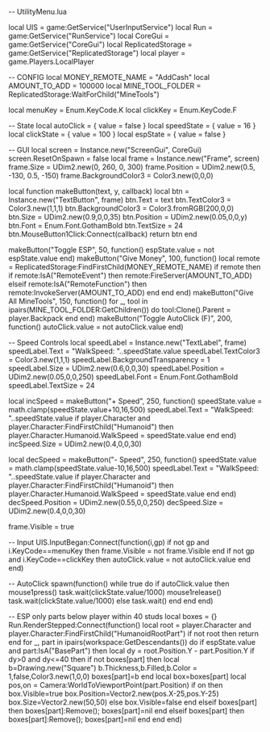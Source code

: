 -- UtilityMenu.lua

local UIS = game:GetService("UserInputService")
local Run = game:GetService("RunService")
local CoreGui = game:GetService("CoreGui")
local ReplicatedStorage = game:GetService("ReplicatedStorage")
local player = game.Players.LocalPlayer

-- CONFIG
local MONEY_REMOTE_NAME = "AddCash"
local AMOUNT_TO_ADD     = 100000
local MINE_TOOL_FOLDER  = ReplicatedStorage:WaitForChild("MineTools")

local menuKey = Enum.KeyCode.K
local clickKey = Enum.KeyCode.F

-- State
local autoClick = { value = false }
local speedState = { value = 16 }
local clickState = { value = 100 }
local espState   = { value = false }

-- GUI
local screen = Instance.new("ScreenGui", CoreGui)
screen.ResetOnSpawn = false
local frame = Instance.new("Frame", screen)
frame.Size = UDim2.new(0, 260, 0, 300)
frame.Position = UDim2.new(0.5, -130, 0.5, -150)
frame.BackgroundColor3 = Color3.new(0,0,0)

local function makeButton(text, y, callback)
    local btn = Instance.new("TextButton", frame)
    btn.Text = text
    btn.TextColor3 = Color3.new(1,1,1)
    btn.BackgroundColor3 = Color3.fromRGB(200,0,0)
    btn.Size = UDim2.new(0.9,0,0,35)
    btn.Position = UDim2.new(0.05,0,0,y)
    btn.Font = Enum.Font.GothamBold
    btn.TextSize = 24
    btn.MouseButton1Click:Connect(callback)
    return btn
end

makeButton("Toggle ESP", 50, function() espState.value = not espState.value end)
makeButton("Give Money", 100, function()
    local remote = ReplicatedStorage:FindFirstChild(MONEY_REMOTE_NAME)
    if remote then
        if remote:IsA("RemoteEvent") then remote:FireServer(AMOUNT_TO_ADD)
        elseif remote:IsA("RemoteFunction") then remote:InvokeServer(AMOUNT_TO_ADD) end
    end
end)
makeButton("Give All MineTools", 150, function()
    for _, tool in ipairs(MINE_TOOL_FOLDER:GetChildren()) do
        tool:Clone().Parent = player.Backpack
    end
end)
makeButton("Toggle AutoClick (F)", 200, function() autoClick.value = not autoClick.value end)

-- Speed Controls
local speedLabel = Instance.new("TextLabel", frame)
speedLabel.Text = "WalkSpeed: "..speedState.value
speedLabel.TextColor3 = Color3.new(1,1,1)
speedLabel.BackgroundTransparency = 1
speedLabel.Size = UDim2.new(0.6,0,0,30)
speedLabel.Position = UDim2.new(0.05,0,0,250)
speedLabel.Font = Enum.Font.GothamBold
speedLabel.TextSize = 24

local incSpeed = makeButton("+ Speed", 250, function()
    speedState.value = math.clamp(speedState.value+10,16,500)
    speedLabel.Text = "WalkSpeed: "..speedState.value
    if player.Character and player.Character:FindFirstChild("Humanoid") then
        player.Character.Humanoid.WalkSpeed = speedState.value
    end
end)
incSpeed.Size = UDim2.new(0.4,0,0,30)

local decSpeed = makeButton("- Speed", 250, function()
    speedState.value = math.clamp(speedState.value-10,16,500)
    speedLabel.Text = "WalkSpeed: "..speedState.value
    if player.Character and player.Character:FindFirstChild("Humanoid") then
        player.Character.Humanoid.WalkSpeed = speedState.value
    end
end)
decSpeed.Position = UDim2.new(0.55,0,0,250)
decSpeed.Size = UDim2.new(0.4,0,0,30)

frame.Visible = true

-- Input
UIS.InputBegan:Connect(function(i,gp)
    if not gp and i.KeyCode==menuKey then frame.Visible = not frame.Visible end
    if not gp and i.KeyCode==clickKey then autoClick.value = not autoClick.value end
end)

-- AutoClick
spawn(function()
    while true do
        if autoClick.value then
            mouse1press()
            task.wait(clickState.value/1000)
            mouse1release()
            task.wait(clickState.value/1000)
        else task.wait() end
    end
end)

-- ESP only parts below player within 40 studs
local boxes = {}
Run.RenderStepped:Connect(function()
    local root = player.Character and player.Character:FindFirstChild("HumanoidRootPart")
    if not root then return end
    for _, part in ipairs(workspace:GetDescendants()) do
        if espState.value and part:IsA("BasePart") then
            local dy = root.Position.Y - part.Position.Y
            if dy>0 and dy<=40 then
                if not boxes[part] then
                    local b=Drawing.new("Square")
                    b.Thickness,b.Filled,b.Color = 1,false,Color3.new(1,0,0)
                    boxes[part]=b
                end
                local box=boxes[part]
                local pos,on = Camera:WorldToViewportPoint(part.Position)
                if on then
                    box.Visible=true
                    box.Position=Vector2.new(pos.X-25,pos.Y-25)
                    box.Size=Vector2.new(50,50)
                else box.Visible=false end
            elseif boxes[part] then
                boxes[part]:Remove(); boxes[part]=nil
            end
        elseif boxes[part] then
            boxes[part]:Remove(); boxes[part]=nil
        end
    end
end)
